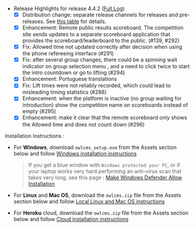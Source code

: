 * Release Highlights for release 4.4.2 ([Full Log](https://github.com/jflamy/owlcms4/issues?utf8=%E2%9C%93&q=is%3Aclosed+is%3Aissue+project%3Ajflamy%2Fowlcms4%2F1+))
  - [x] Distribution change: separate release channels for releases and pre-releases. See [this table](https://github.com/jflamy/owlcms4/releases/tag/4.4.2-rc2) for details.
  - [x] Enhancement: Remote public results scoreboard.  The competition site sends updates to a separate scoreboard application that provides the scoreboard/leaderboard to the public. (#139, #292)
  - [x] Fix: Allowed time not updated correctly after decision when using the phone refereeing interface (#291)
  - [x] Fix: after several group changes, there could be a spinning wait indicator on group selection menu , and a need to click twice to start the intro countdown or go to lifting (#294)
  - [x] Enhancement: Portuguese translations
  - [X] Fix: Lift times were not reliably recorded, which could lead to misleading timing statistics (#288)
  - [X] Enhancement: when the platform is inactive (no group waiting for introduction) show the competition name on scoreboards instead of empty (#295)
  - [X] Enhancement: make it clear that the remote scoreboard only shows the Allowed time and does not count down (#296)

Installation Instructions :
  - For **Windows**, download `owlcms_setup.exe` from the Assets section below and follow [Windows installation instructions](https://jflamy.github.io/owlcms4/#/LocalWindowsSetup.md) 
    
    > If you get a blue window with `Windows protected your PC`, or if your laptop works very hard performing an anti-virus scan that takes very long, see this page : [Make Windows Defender Allow Installation](https://jflamy.github.io/owlcms4/#/DefenderOff)
  - For **Linux** and **Mac OS**, download the `owlcms.zip` file from the Assets section below and follow [Local Linux and Mac OS instructions](https://jflamy.github.io/owlcms4/#/LocalLinuxMacSetup.md) 
  - For **Heroku** cloud, download the `owlcms.zip` file from the Assets section below and follow [Cloud installation instructions](https://jflamy.github.io/owlcms4/#/Heroku.md)
